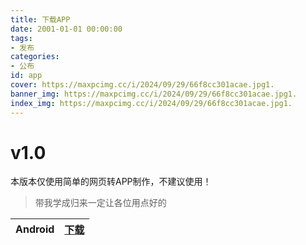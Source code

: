 ```yaml
---
title: 下载APP
date: 2001-01-01 00:00:00
tags:
- 发布
categories:
- 公布
id: app
cover: https://maxpcimg.cc/i/2024/09/29/66f8cc301acae.jpg1.
banner_img: https://maxpcimg.cc/i/2024/09/29/66f8cc301acae.jpg1.
index_img: https://maxpcimg.cc/i/2024/09/29/66f8cc301acae.jpg1.
---
```


# v1.0

本版本仅使用简单的网页转APP制作，不建议使用！

> 带我学成归来一定让各位用点好的

| Android | [下载](https://yulebest.github.io/down/YuleFreev1.apk) |
| ------- | ------------------------------------------------------ |

